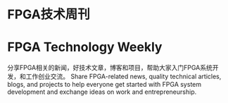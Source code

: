 # FPGA技术周刊
# FPGA Technology Weekly

分享FPGA相关的新闻，好技术文章，博客和项目，帮助大家入门FPGA系统开发，和工作创业交流。
Share FPGA-related news, quality technical articles, blogs, and projects to help everyone get started with FPGA system development and exchange ideas on work and entrepreneurship.
